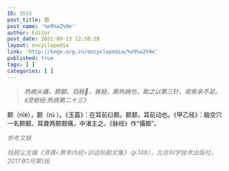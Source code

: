 ```yaml
---
ID: 3515
post_title: 颞
post_name: '%e9%a2%9e'
author: Editor
post_date: 2021-09-13 12:10:28
layout: encyclopedia
link: 'http://kege.org.cn/encyclopedia/%e9%a2%9e'
published: true
tags: [ ]
categories: [ ]
---
```

<blockquote><em>热病头痛，颞颥、目脉𤸪，善衄，厥热病也，取之以第三针，视有余不足。《灵枢经·热病第二十三》</em></blockquote>
颞（niè），颥（rú ）。《玉篇》：在耳前曰颞。颞颥，耳前动也。《甲乙经》：脑空穴一名颞颥。耳聋两颞颥痛，中渚主之。《脉经》作“攝颥”。

<span style="color: #808080;"><em>参考文献</em></span>

<span style="color: #808080;"><em>钱超尘主编《清儒&lt;黄帝内经&gt;训诂校勘文集》（p.148），北京科学技术出版社，2017年1月第1版</em></span>